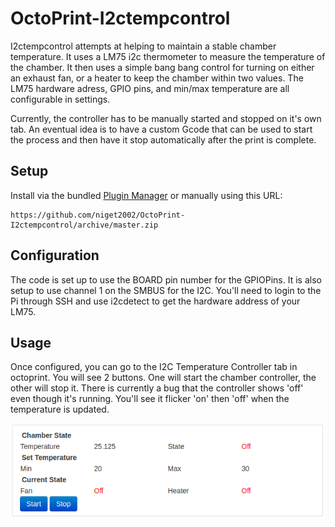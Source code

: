 # OctoPrint-I2ctempcontrol

I2ctempcontrol attempts at helping to maintain a stable chamber temperature. It uses a LM75 i2c thermometer to measure the temperature of the chamber. It then uses a simple bang bang control for turning on either an exhaust fan, or a heater to keep the chamber within two values. The LM75 hardware adress, GPIO pins, and min/max temperature are all configurable in settings.

Currently, the controller has to be manually started and stopped on it's own tab. An eventual idea is to have a custom Gcode that can be used to start the process and then have it stop automatically after the print is complete.

## Setup

Install via the bundled [Plugin Manager](https://docs.octoprint.org/en/master/bundledplugins/pluginmanager.html)
or manually using this URL:

    https://github.com/niget2002/OctoPrint-I2ctempcontrol/archive/master.zip

## Configuration

The code is set up to use the BOARD pin number for the GPIOPins. It is also setup to use channel 1 on the SMBUS for the I2C. You'll need to login to the Pi through SSH and use i2cdetect to get the hardware address of your LM75.

## Usage

Once configured, you can go to the I2C Temperature Controller tab in octoprint. You will see 2 buttons. One will start the chamber controller, the other will stop it. There is currently a bug that the controller shows 'off' even though it's running. You'll see it flicker 'on' then 'off' when the temperature is updated.

![Chamber Controller](https://github.com/niget2002/Octoprint-I2cTempControl/blob/master/images/ChamberController.png)
